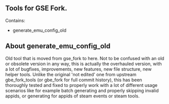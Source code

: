 ## Tools for GSE Fork.

Contains:
- generate_emu_config_old

## About generate_emu_config_old
Old tool that is moved from gse_fork to here. Not to be confused with an old or obsolete version in any way, this is actually the overhauled version, with a lot of bugfixes, improvements, new features, new file structure, new helper tools. 
Unlike the original 'not edited' one from upstream gbe_fork_tools (or gbe_fork for full commit history), this has been thoroughly tested and fixed to properly work with a lot of different usage scenarios like for example batch generating and properly skipping invalid appids, or generating for appids of steam events or steam tools.
